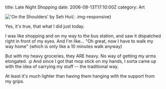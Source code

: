 title: Late Night Shopping
date: 2006-08-13T17:10:00Z
category: Art

!['On the Shoulders' by Seh Hui](http://img.photobucket.com/albums/v95/seh_hui/artwork/lateniteshopping.png){: .img-responsive}

Yes, it's true, that what I did just today.

I was like shopping and on my way to the bus station, and saw it dispatched right in front of my eyes. And I'm like… "Oh great, now I have to walk my way home" (which is only like a 10 minutes walk anyway)

But with my heavy groceries, they ARE heavy. No way of getting my arms elongated. :p And since I got that mop stick on my hands, I sorta came up with the idea of carrying my stuff -- the traditional way.

At least it's much lighter than having them hanging with the support from my grips.
